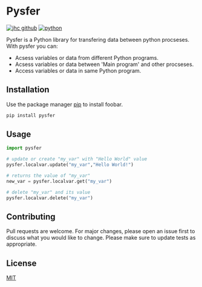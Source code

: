 # Pysfer

[![jhc github](https://img.shields.io/badge/GitHub-metaphaz-181717.svg?style=flat&logo=github)](https://github.com/metaphaz) 
[![python](	https://img.shields.io/badge/Python-3776AB?style=for-the-badge&logo=python&logoColor=white)](https://www.python.org)


Pysfer is a Python library for transfering data between python procseses. With pysfer you can:

+ Acsess variables or data from different Python programs.
+ Acsess variables or data between 'Main program' and other procseses.
+ Access variables or data in same Python program.


## Installation

Use the package manager [pip](https://pip.pypa.io/en/stable/) to install foobar.

```bash
pip install pysfer
```

## Usage

```python
import pysfer

# update or create "my_var" with "Hello World" value
pysfer.localvar.update("my_var","Hello World!")

# returns the value of "my_var"
new_var = pysfer.localvar.get("my_var")

# delete "my_var" and its value
pysfer.localvar.delete("my_var")
```

## Contributing

Pull requests are welcome. For major changes, please open an issue first
to discuss what you would like to change.
Please make sure to update tests as appropriate.

## License

[MIT](https://choosealicense.com/licenses/mit/)
